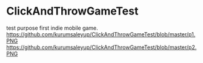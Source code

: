 # ClickAndThrowGameTest
 test purpose first indie mobile game.<br>
https://github.com/kurumsaleyup/ClickAndThrowGameTest/blob/master/p1.PNG <br>
https://github.com/kurumsaleyup/ClickAndThrowGameTest/blob/master/p2.PNG
